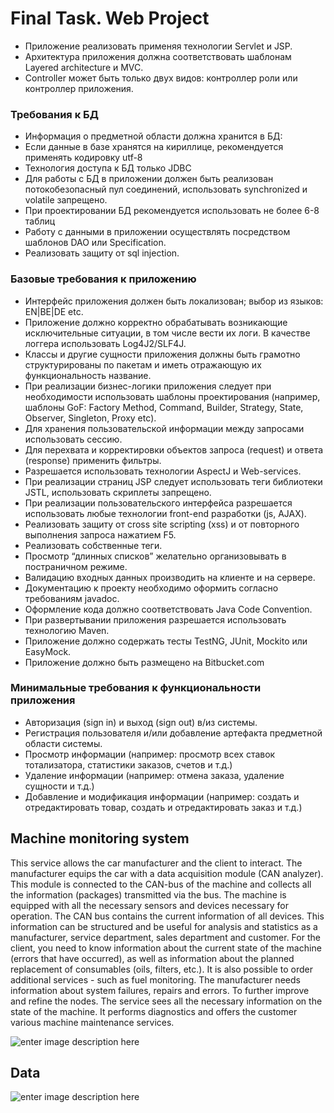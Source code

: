 # Final Task. Web Project  

- Приложение реализовать применяя технологии Servlet и JSP. 
- Архитектура  приложения  должна  соответствовать  шаблонам Layered  architecture  и  MVC. 
- Controller может быть только двух видов: контроллер роли или контроллер приложения. 

### Требования  к БД 
- Информация о предметной области должна хранится в БД: 
- Если данные в базе хранятся на кириллице, рекомендуется применять кодировку utf-8 
- Технология доступа к БД только JDBC 
- Для работы с БД в приложении должен быть реализован потокобезопасный пул соединений, использовать synchronized и volatile запрещено. 
- При проектировании БД рекомендуется использовать не более 6-8 таблиц 
-  Работу с данными в приложении осуществлять посредством шаблонов DAO или Specification. 
- Реализовать защиту от sql injection. 

### Базовые требования к приложению  
- Интерфейс приложения должен быть локализован; выбор из языков: EN|BE|DE etc. 
- Приложение должно корректно обрабатывать возникающие исключительные ситуации, в том числе вести их логи. В качестве логгера использовать Log4J2/SLF4J. 
- Классы  и  другие  сущности  приложения  должны  быть  грамотно структурированы  по пакетам и иметь отражающую их функциональность название. 
- При  реализации  бизнес-логики  приложения  следует  при необходимости  использовать шаблоны проектирования (например, шаблоны  GoF:  Factory Method, Command, Builder, Strategy, State, Observer, Singleton, Proxy etc). 
- Для хранения пользовательской информации между запросами использовать сессию. 
- Для перехвата и корректировки объектов запроса (request) и ответа (response) применить фильтры. 
- Разрешается использовать технологии AspectJ и Web-services. 
- При реализации страниц JSP следует использовать теги библиотеки JSTL, использовать скриплеты запрещено. 
- При  реализации  пользовательского  интерфейса  разрешается использовать  любые технологии front-end разработки (js, AJAX). 
- Реализовать  защиту  от  cross  site  scripting  (xss)  и  от  повторного выполнения  запроса нажатием F5. 
- Реализовать собственные теги.  
- Просмотр “длинных списков” желательно организовывать в постраничном режиме. 
- Валидацию входных данных производить на клиенте и на сервере. 
- Документацию к проекту необходимо оформить согласно требованиям javadoc. 
- Оформление кода должно соответствовать Java Code Convention. 
- При развертывании приложения разрешается использовать технологию Maven. 
- Приложение должно содержать тесты TestNG, JUnit, Mockito или EasyMock. 
- Приложение должно быть размещено на Bitbucket.com 

### Минимальные требования к функциональности приложения 
- Авторизация (sign in) и выход (sign out) в/из системы. 
- Регистрация пользователя и/или добавление артефакта предметной области системы. 
- Просмотр информации (например: просмотр всех ставок тотализатора, статистики заказов, счетов и т.д.) 
- Удаление информации (например: отмена заказа, удаление сущности и т.д.) 
- Добавление и модификация информации (например: создать и отредактировать товар, создать и отредактировать заказ и т.д.) 

## Machine monitoring system
    
This service allows the car manufacturer and the client to interact.
The manufacturer equips the car with a data acquisition module (CAN analyzer). This module is connected to the CAN-bus of the machine and collects all the information (packages) transmitted via the bus.
    The machine is equipped with all the necessary sensors and devices necessary for operation. The CAN bus contains the current information of all devices. This information can be structured and be useful for analysis and statistics as a manufacturer, service department, sales department and customer.
For the client, you need to know information about the current state of the machine (errors that have occurred), as well as information about the planned replacement of consumables (oils, filters, etc.).
It is also possible to order additional services - such as fuel monitoring.
    The manufacturer needs information about system failures, repairs and errors. To further improve and refine the nodes.
    The service sees all the necessary information on the state of the machine. It performs diagnostics and offers the customer various machine maintenance services.
    
![enter image description here](https://sun9-54.userapi.com/c200416/v200416342/15bac/XdLeeB2LTJg.jpg)

## Data

![enter image description here](https://sun9-65.userapi.com/c856024/v856024342/1a1ddf/bs-F7WXwjOU.jpg)
